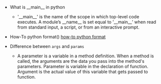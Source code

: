 * What is \_\_main\_\_ in python
  * '\_\_main\_\_' is the name of the scope in which top-level code executes. A module’s \_\_name\_\_ is set equal to '\_\_main\_\_' when read from standard input, a script, or from an interactive prompt.


* How-To python format()
  [how-to python format](https://www.geeksforgeeks.org/python-format-function/)

* Difference between `args` and `params`
  * A parameter is a variable in a method definition. When a method is called, the arguments are the data you pass into the method's parameters. Parameter is variable in the declaration of function. Argument is the actual value of this variable that gets passed to function.
